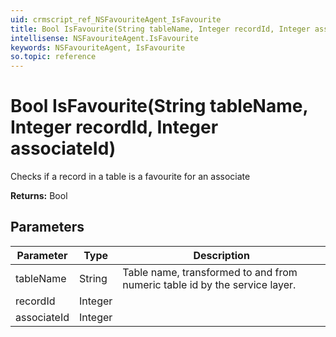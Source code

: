 ```yaml
---
uid: crmscript_ref_NSFavouriteAgent_IsFavourite
title: Bool IsFavourite(String tableName, Integer recordId, Integer associateId)
intellisense: NSFavouriteAgent.IsFavourite
keywords: NSFavouriteAgent, IsFavourite
so.topic: reference
---
```


# Bool IsFavourite(String tableName, Integer recordId, Integer associateId)

Checks if a record in a table is a favourite for an associate

**Returns:** Bool

## Parameters

| Parameter | Type | Description |
|---|---|---|
| tableName | String | Table name, transformed to and from numeric table id by the service layer. |
| recordId | Integer | |
| associateId | Integer | |

